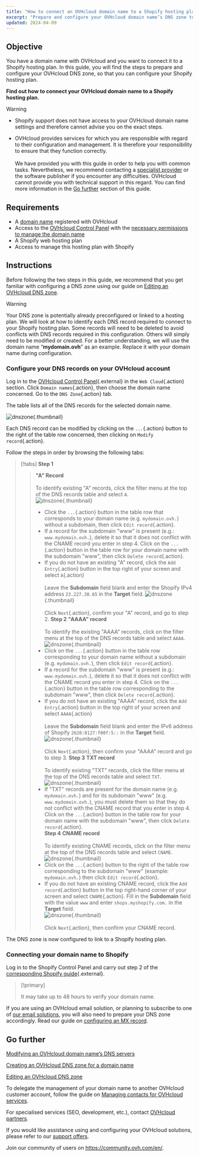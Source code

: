 ```yaml
---
title: "How to connect an OVHcloud domain name to a Shopify hosting plan"
excerpt: "Prepare and configure your OVHcloud domain name’s DNS zone to connect to a Shopify hosting plan"
updated: 2024-04-09
---
```


## Objective

You have a domain name with OVHcloud and you want to connect it to a Shopify hosting plan. In this guide, you will find the steps to prepare and configure your OVHcloud DNS zone, so that you can configure your Shopify hosting plan.

**Find out how to connect your OVHcloud domain name to a Shopify hosting plan.**

> [!warning]
>
> - Shopify support does not have access to your OVHcloud domain name settings and therefore cannot advise you on the exact steps.
>
> - OVHcloud provides services for which you are responsible with regard to their configuration and management. It is therefore your responsibility to ensure that they function correctly.<br><br>We have provided you with this guide in order to help you with common tasks. Nevertheless, we recommend contacting a [specialist provider](https://partner.ovhcloud.com/en-sg/directory/) or the software publisher if you encounter any difficulties. OVHcloud cannot provide you with technical support in this regard. You can find more information in the [Go further](#gofurther) section of this guide.
>

## Requirements

- A [domain name](https://www.ovhcloud.com/en-sg/domains/) registered with OVHcloud
- Access to the [OVHcloud Control Panel](https://ca.ovh.com/auth/?action=gotomanager&from=https://www.ovh.com/sg/&ovhSubsidiary=sg) with the [necessary permissions to manage the domain name](/pages/account_and_service_management/account_information/managing_contacts)
- A Shopify web hosting plan
- Access to manage this hosting plan with Shopify

## Instructions

Before following the two steps in this guide, we recommend that you get familiar with configuring a DNS zone using our guide on [Editing an OVHcloud DNS zone](/pages/web_cloud/domains/dns_zone_edit).

> [!warning]
>
> Your DNS zone is potentially already preconfigured or linked to a hosting plan. We will look at how to identify each DNS record required to connect to your Shopify hosting plan. Some records will need to be deleted to avoid conflicts with DNS records required in this configuration. Others will simply need to be modified or created. For a better understanding, we will use the domain name “**mydomain.ovh**” as an example. Replace it with your domain name during configuration.

### Configure your DNS records on your OVHcloud account

Log in to the [OVHcloud Control Panel](https://ca.ovh.com/auth/?action=gotomanager&from=https://www.ovh.com/sg/&ovhSubsidiary=sg){.external} in the `Web Cloud`{.action} section. Click `Domain names`{.action}, then choose the domain name concerned. Go to the `DNS Zone`{.action} tab.

The table lists all of the DNS records for the selected domain name.

![dnszone](images/tab.png){.thumbnail}

Each DNS record can be modified by clicking on the `...`{.action} button to the right of the table row concerned, then clicking on `Modify record`{.action}.

Follow the steps in order by browsing the following tabs:

> [!tabs]
> **Step 1**
>> **"A" Record**<br><br>
>> To identify existing "A" records, click the filter menu at the top of the DNS records table and select `A`.<br>
>> ![dnszone](images/filter-a.png){.thumbnail}<br>
>> - Click the `...`{.action} button in the table row that corresponds to your domain name (e.g. `mydomain.ovh.`) without a subdomain, then click `Edit record`{.action}.<br>
>> - If a record for the subdomain "www" is present (e.g.: `www.mydomain.ovh.`), delete it so that it does not conflict with the CNAME record you enter in step 4. Click on the `...`{.action} button in the table row for your domain name with the subdomain "www", then click `Delete record`{.action}.<br>
>> - If you do not have an existing "A" record, click the `Add Entry`{.action} button in the top right of your screen and select `A`{.action}<br><br>
>> Leave the **Subdomain** field blank and enter the Shopify IPv4 address `23.227.38.65` in the **Target** field.
>> ![dnszone](images/field-a.png){.thumbnail}<br><br>
>> Click `Next`{.action}, confirm your "A" record, and go to step 2.
> **Step 2**
>> **"AAAA" record**<br><br>
>>  To identify the existing "AAAA" records, click on the filter menu at the top of the DNS records table and select `AAAA`.<br>
>> ![dnszone](images/filter-aaaa.png){.thumbnail}<br>
>> - Click on the `...`{.action} button in the table row corresponding to your domain name without a subdomain (e.g. `mydomain.ovh.`), then click `Edit record`{.action}.<br>
>> - If a record for the subdomain "www" is present (e.g.: `www.mydomain.ovh.`), delete it so that it does not conflict with the CNAME record you enter in step 4. Click on the `...`{.action} button in the table row corresponding to the subdomain "www", then click `Delete record`{.action}.<br>
>> - If you do not have an existing "AAAA" record, click the `Add Entry`{.action} button in the top right of your screen and select `AAAA`{.action}<br><br>
>> Leave the **Subdomain** field blank and enter the IPv6 address of Shopify `2620:0127:f00f:5::` in the **Target** field.
>> ![dnszone](images/field-aaaa.png){.thumbnail}<br><br>
>> Click `Next`{.action}, then confirm your "AAAA" record and go to step 3.
> **Step 3**
>> **TXT record**<br><br>
>>  To identify existing "TXT" records, click the filter menu at the top of the DNS records table and select `TXT`.<br>
>> ![dnszone](images/filter-txt.png){.thumbnail}<br>
>> - If "TXT" records are present for the domain name (e.g. `mydomain.ovh.`) and for its subdomain "www" (e.g. `www.mydomain.ovh.`), you must delete them so that they do not conflict with the CNAME record that you enter in step 4. Click on the `...`{.action} button in the table row for your domain name with the subdomain "www", then click `Delete record`{.action}.<br>
> **Step 4**
>> **CNAME record**<br><br>
>>  To identify existing CNAME records, click on the filter menu at the top of the DNS records table and select `CNAME`.<br>
>> ![dnszone](images/filter-cname.png){.thumbnail}
>> - Click on the `...`{.action} button to the right of the table row corresponding to the subdomain "www" (example: `mydomain.ovh.`) then click `Edit record`{.action}.<br>
>> - If you do not have an existing CNAME record, click the `Add record`{.action} button in the top right-hand corner of your screen and select `CNAME`{.action}.
>> Fill in the **Subdomain** field with the value `www` and enter `shops.myshopify.com.` in the **Target** field.<br>
>> ![dnszone](images/field-cname.png){.thumbnail}<br><br>
>> Click `Next`{.action}, then confirm your CNAME record.

The DNS zone is now configured to link to a Shopify hosting plan.

### Connecting your domain name to Shopify

Log in to the Shopify Control Panel and carry out step 2 of the [corresponding Shopify guide](https://help.shopify.com/en/manual/domains/add-a-domain/connecting-domains/connect-domain-manual){.external}.

> [!primary]
>
> It may take up to 48 hours to verify your domain name.

If you are using an OVHcloud email solution, or planning to subscribe to one of [our email solutions](https://www.ovhcloud.com/en-sg/emails/), you will also need to prepare your DNS zone accordingly. Read our guide on [configuring an MX record](/pages/web_cloud/domains/dns_zone_mx).

## Go further <a name="gofurther"></a>

[Modifying an OVHcloud domain name’s DNS servers](/pages/web_cloud/domains/dns_server_general_information)

[Creating an OVHcloud DNS zone for a domain name](/pages/web_cloud/domains/dns_zone_create)

[Editing an OVHcloud DNS zone](/pages/web_cloud/domains/dns_zone_edit)

To delegate the management of your domain name to another OVHcloud customer account, follow the guide on [Managing contacts for OVHcloud services](/pages/account_and_service_management/account_information/managing_contacts).

For specialised services (SEO, development, etc.), contact [OVHcloud partners](https://partner.ovhcloud.com/en-sg/directory/).
 
If you would like assistance using and configuring your OVHcloud solutions, please refer to our [support offers](https://www.ovhcloud.com/en-sg/support-levels/).
 
Join our community of users on <https://community.ovh.com/en/>.

